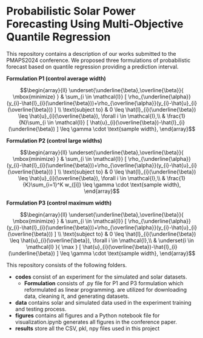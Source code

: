 # Probabilistic Solar Power Forecasting Using Multi-Objective Quantile Regression

This repository contains a description of our works submitted to the PMAPS2024 conference. We proposed three formulations of probabilistic forecast based on quantile regression providing a prediction interval.

**Formulation P1 (control average width)**
```math
\begin{array}{ll}
\underset{\underline{\beta},\overline{\beta}}{ \mbox{minimize} }
		& \sum_{i \in \mathcal{I}} [ \rho_{\underline{\alpha}}(y_{i}-\hat{l}_{i}(\underline{\beta}))+\rho_{\overline{\alpha}}(y_{i}-\hat{u}_{i}(\overline{\beta})) ] \\
		\text{subject to} & 0 \leq \hat{l}_{i}(\underline{\beta}) \leq \hat{u}_{i}(\overline{\beta}), \forall i \in \mathcal{I},\\
      &  \frac{1}{N}\sum_{i \in \mathcal{I}} [ \hat{u}_{i}(\overline{\beta})-\hat{l}_{i}(\underline{\beta}) ]  \leq \gamma \cdot \text{sample width},
\end{array}
```
**Formulation P2 (control large widths)**
```math
\begin{array}{ll}
\underset{\underline{\beta},\overline{\beta}}{ \mbox{minimize} }
		& \sum_{i \in \mathcal{I}} [ \rho_{\underline{\alpha}}(y_{i}-\hat{l}_{i}(\underline{\beta}))+\rho_{\overline{\alpha}}(y_{i}-\hat{u}_{i}(\overline{\beta})) ] \\
		\text{subject to} & 0 \leq \hat{l}_{i}(\underline{\beta}) \leq \hat{u}_{i}(\overline{\beta}), \forall i \in \mathcal{I},\\
      & \frac{1}{K}\sum_{i=1}^K w_{[i]}  \leq \gamma \cdot \text{sample width},
\end{array}
```
**Formulation P3 (control maximum width)**
```math
\begin{array}{ll}
\underset{\underline{\beta},\overline{\beta}}{ \mbox{minimize} }
		& \sum_{i \in \mathcal{I}} [ \rho_{\underline{\alpha}}(y_{i}-\hat{l}_{i}(\underline{\beta}))+\rho_{\overline{\alpha}}(y_{i}-\hat{u}_{i}(\overline{\beta})) ] \\
		\text{subject to} & 0 \leq \hat{l}_{i}(\underline{\beta}) \leq \hat{u}_{i}(\overline{\beta}), \forall i \in \mathcal{I},\\
      &  \underset{i \in \mathcal{I} }{ \max } [ \hat{u}_{i}(\overline{\beta})-\hat{l}_{i}(\underline{\beta}) ] \leq \gamma \cdot \text{sample width},
\end{array}
```

This repository consists of the following folders.
- **codes** consist of an experiment for the simulated and solar datasets. 
  - **Formulation** consists of .py file for P1 and P3 formulation which reformulated as linear programming.
  are utilized for downloading data, cleaning it, and generating datasets.
- **data** contains solar and simulated data used in the experiment training and testing process.
- **figures** contains all figures and a Python notebook file for visualization.ipynb generates all figures in the conference paper.
- **results** store all the CSV, pkl, npy files used in this project
